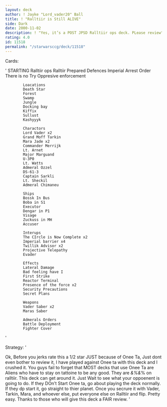 ```yaml
---
layout: deck
author: ! Jayke "Lord_vader20" Ball
title: ! "Ralltiir is Still ALIVE"
side: Dark
date: 2000-11-02
description: ! "Yes, it’s a POST JPSD Ralltiir ops deck. PLease review"
rating: 4.0
id: 11518
permalink: "/starwarsccg/deck/11518"
---
```

Cards: 

'
		    STARTING
		    Ralltiir ops
		    Ralltiir
		    Prepared Defences
		    Imperial Arrest Order
		    There is no Try
		    Oppresive enforcement

		    Loacations
		    Death Star
		    Forest
		    Swamp
		    Jungle
		    Docking bay
		    Kiffix
		    Sullust
		    Kashyyyk

		    Charactors
		    Lord Vader x2
		    Grand Moff Tarkin
		    Mara Jade x2
		    Commander Merrijk
		    Lt. Arnet
		    Major Marguand
		    U-3P0
		    Lt. Watts
		    Admeral Ozzel
		    DS-61-3
		    Captain Sarkli
		    Lt. Sheckil
		    Admeral Chimaneu

		    Ships
		    Bossk In Bus
		    Boba in S1
		    Executor
		    Dengar in P1
		    Visage
		    Zuckuss in MH
		    Accuser

		    Interups
		    The CIrcle is Now Complete x2
		    Imperial barrier x4
		    Twillik Advisor x2
		    Projective Telepathy
		    Evader

		    Effects
		    Lateral Damage
		    Bad feeling have I
		    First Strike
		    Reactor Terminal
		    Presence of the force x2
		    Security Precautions
		    Secret Plans

		    Weapons
		    Vader Saber x2
		    Maras Saber

		    Admerals Orders
		    Battle Deployment
		    Fighter Cover
'

Strategy: '

Ok, Before you jerks rate this a 1/2 star JUST because of Onee Ta, Just dont even bother to review it, I have played against Onee ta with this deck and I crushed it. You guys fail to forget that MOST decks that use Onee Ta are Aliens who have to stay on tattoine to be any good. They are *&%&*% on ralltiir. This deck can get around it. Just Wait to see what  your oppoenent is going to do. If they DOn’t Start Onee ta, go about playing the deck normally. If they dp start it, go straight to thier planet. Once you secrure it with Vader, Tarkin, Mara, and whoever else, put everyone else on Ralltiir and flip. Pretty easy. Thanks to those who will give this deck a FAIR review. '
